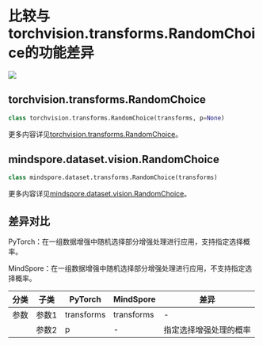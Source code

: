 # 比较与torchvision.transforms.RandomChoice的功能差异

<a href="https://gitee.com/mindspore/docs/blob/master/docs/mindspore/source_zh_cn/note/api_mapping/pytorch_diff/RandomChoice.md" target="_blank"><img src="https://mindspore-website.obs.cn-north-4.myhuaweicloud.com/website-images/master/resource/_static/logo_source.png"></a>

## torchvision.transforms.RandomChoice

```python
class torchvision.transforms.RandomChoice(transforms, p=None)
```

更多内容详见[torchvision.transforms.RandomChoice](https://pytorch.org/vision/0.14/generated/torchvision.transforms.RandomChoice.html)。

## mindspore.dataset.vision.RandomChoice

```python
class mindspore.dataset.transforms.RandomChoice(transforms)
```

更多内容详见[mindspore.dataset.vision.RandomChoice](https://mindspore.cn/docs/zh-CN/master/api_python/dataset_vision/mindspore.dataset.vision.RandomChoice.html)。

## 差异对比

PyTorch：在一组数据增强中随机选择部分增强处理进行应用，支持指定选择概率。

MindSpore：在一组数据增强中随机选择部分增强处理进行应用，不支持指定选择概率。

| 分类 | 子类 |PyTorch | MindSpore | 差异 |
| --- | ---   | ---   | ---        |---  |
|参数 | 参数1 | transforms  | transforms    | - |
|     | 参数2 | p     | -   | 指定选择增强处理的概率 |
